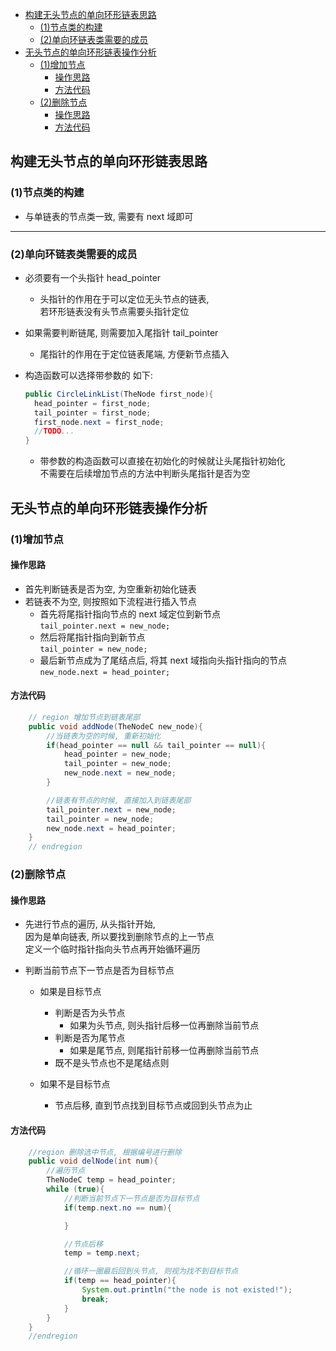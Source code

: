 <!-- TOC -->

- [构建无头节点的单向环形链表思路](#构建无头节点的单向环形链表思路)
    - [(1)节点类的构建](#1节点类的构建)
    - [(2)单向环链表类需要的成员](#2单向环链表类需要的成员)
- [无头节点的单向环形链表操作分析](#无头节点的单向环形链表操作分析)
    - [(1)增加节点](#1增加节点)
        - [操作思路](#操作思路)
        - [方法代码](#方法代码)
    - [(2)删除节点](#2删除节点)
        - [操作思路](#操作思路)
        - [方法代码](#方法代码)

<!-- /TOC -->

## 构建无头节点的单向环形链表思路
### (1)节点类的构建
- 与单链表的节点类一致, 需要有 next 域即可

****
### (2)单向环链表类需要的成员
- 必须要有一个头指针 head_pointer
  - 头指针的作用在于可以定位无头节点的链表,   
    若环形链表没有头节点需要头指针定位
    
- 如果需要判断链尾, 则需要加入尾指针 tail_pointer  
  - 尾指针的作用在于定位链表尾端, 方便新节点插入

- 构造函数可以选择带参数的 如下:   
  ```java
  public CircleLinkList(TheNode first_node){
    head_pointer = first_node;
    tail_pointer = first_node;
    first_node.next = first_node;
    //TODO...   
  }
  ```
  - 带参数的构造函数可以直接在初始化的时候就让头尾指针初始化  
    不需要在后续增加节点的方法中判断头尾指针是否为空


## 无头节点的单向环形链表操作分析
### (1)增加节点
#### 操作思路
- 首先判断链表是否为空, 为空重新初始化链表
- 若链表不为空, 则按照如下流程进行插入节点
  - 首先将尾指针指向节点的 next 域定位到新节点  
    `tail_pointer.next = new_node;`  
  - 然后将尾指针指向到新节点  
    `tail_pointer = new_node;`  
  - 最后新节点成为了尾结点后, 将其 next 域指向头指针指向的节点  
    `new_node.next = head_pointer;`  

#### 方法代码
```java
    // region 增加节点到链表尾部
    public void addNode(TheNodeC new_node){
        //当链表为空的时候, 重新初始化
        if(head_pointer == null && tail_pointer == null){
            head_pointer = new_node;
            tail_pointer = new_node;
            new_node.next = new_node;
        }

        //链表有节点的时候, 直接加入到链表尾部
        tail_pointer.next = new_node;
        tail_pointer = new_node;
        new_node.next = head_pointer;
    }
    // endregion
```

### (2)删除节点
#### 操作思路
- 先进行节点的遍历, 从头指针开始,   
  因为是单向链表, 所以要找到删除节点的上一节点  
  定义一个临时指针指向头节点再开始循环遍历
  
- 判断当前节点下一节点是否为目标节点
  - 如果是目标节点
    - 判断是否为头节点
      - 如果为头节点, 则头指针后移一位再删除当前节点
    - 判断是否为尾节点
      - 如果是尾节点, 则尾指针前移一位再删除当前节点
    - 既不是头节点也不是尾结点则
  
  - 如果不是目标节点
    - 节点后移, 直到节点找到目标节点或回到头节点为止


#### 方法代码
```java
    //region 删除选中节点, 根据编号进行删除
    public void delNode(int num){
        //遍历节点
        TheNodeC temp = head_pointer;
        while (true){
            //判断当前节点下一节点是否为目标节点
            if(temp.next.no == num){

            }

            //节点后移
            temp = temp.next;

            //循环一圈最后回到头节点, 则视为找不到目标节点
            if(temp == head_pointer){
                System.out.println("the node is not existed!");
                break;
            }
        }
    }
    //endregion
```